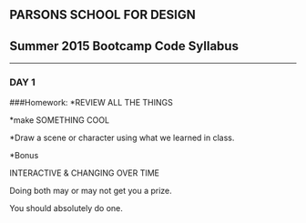 ## PARSONS SCHOOL FOR DESIGN
## Summer 2015 Bootcamp Code Syllabus
-------------------------------------------------------------------

### DAY 1

###Homework:
*REVIEW ALL THE THINGS

*make SOMETHING COOL

*Draw a scene or character using what we learned in class.

*Bonus

INTERACTIVE & CHANGING OVER TIME

Doing both may or may not get you a prize. 

You should absolutely do one.